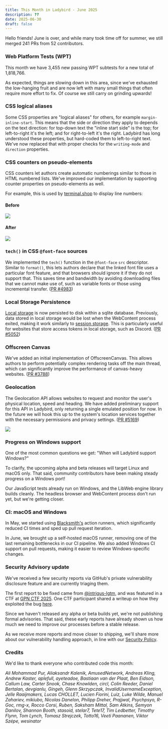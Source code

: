 ```yaml
---
title: This Month in Ladybird - June 2025
description: ??
date: 2025-06-30
draft: false
---
```


Hello friends! June is over, and while many took time off for summer, we still merged 241 PRs from 52 contributors.

### Web Platform Tests (WPT)

This month we have 3,455 new passing WPT subtests for a new total of 1,818,766.

As expected, things are slowing down in this area, since we've exhausted the low-hanging fruit and are now left with many small things that often require more effort to fix. Of course we still carry on grinding upwards!

### CSS logical aliases

Some CSS properties are "logical aliases" for others, for example `margin-inline-start`. This means that the side or
direction they apply to depends on the text direction: for top-down text the "inline start side" is the top; for
left-to-right it's the left; and for right-to-left it's the right. Ladybird has long understood these properties, but
hard-coded them to left-to-right text. We've now replaced that with proper checks for the `writing-mode` and
`direction` properties.

### CSS counters on pseudo-elements

CSS counters let authors create automatic numberings similar to those in HTML numbered lists. We've improved our implementation by supporting counter properties on pseudo-elements as well.

For example, this is used by [terminal.shop](https://www.terminal.shop/) to display line numbers:

#### Before

![](/assets/img/newsletter-june-2025-counters-before.png)

#### After

![](/assets/img/newsletter-june-2025-counters-after.png)

### `tech()` in CSS `@font-face` sources

We implemented the `tech()` function in the `@font-face` `src` descriptor. Similar to `format()`, this lets authors
declare that the linked font file uses a particular font feature, and that browsers should ignore it if they do not
support that. This saves time and bandwidth by avoiding downloading files that we cannot make use of, such as variable
fonts or those using incremental transfer. ([PR #4983](https://github.com/LadybirdBrowser/ladybird/pull/4983))

### Local Storage Persistence

[Local storage](https://developer.mozilla.org/en-US/docs/Web/API/Window/localStorage) is now persisted to disk within a sqlite database. Previously, data stored in local storage would be lost
when the WebContent process exited, making it work similarly to [session storage](https://developer.mozilla.org/en-US/docs/Web/API/Window/sessionStorage). This is particularly useful for websites
that store access tokens in local storage, such as Discord. ([PR #5052](https://github.com/LadybirdBrowser/ladybird/pull/5052))

### Offscreen Canvas

We've added an initial implementation of OffscreenCanvas. This allows authors to perform potentially complex
rendering tasks off the main thread, which can significantly improve the performance of canvas-heavy websites. ([PR #3788](https://github.com/LadybirdBrowser/ladybird/pull/3788))

### Geolocation

The Geolocation API allows websites to request and monitor the user's physical location, speed and heading. We have
added preliminary support for this API in Ladybird, only returning a single emulated position for now. In the future we
will hook this up to the system's location services together with the necessary permissions and privacy settings. ([PR #5169](https://github.com/LadybirdBrowser/ladybird/pull/5169))

![](/assets/img/newsletter-june-2025-geolocation.png)

### Progress on Windows support

One of the most common questions we get: "When will Ladybird support Windows?"

To clarify, the upcoming alpha and beta releases will target Linux and macOS only. That said, community contributors have been making steady progress on a Windows port!

Our JavaScript tests already run on Windows, and the LibWeb engine library builds cleanly. The headless browser and WebContent process don't run yet, but we're getting closer.

### CI: macOS and Windows

In May, we started using [Blacksmith's](https://blacksmith.sh/) action runners, which significantly reduced CI times and sped up pull request iteration.

In June, we brought up a self-hosted macOS runner, removing one of the last remaining bottlenecks in our CI pipeline.
We also added Windows CI support on pull requests, making it easier to review Windows-specific changes.

### Security Advisory update

We've received a few security reports via GitHub's private vulnerability disclosure feature and are currently triaging them.

The first report to be fixed came from [@intrigus-lgtm](https://github.com/intrigus-lgtm), and was featured in a CTF at [GPN CTF 2025](https://gpn23.ctf.kitctf.de/). One CTF participant shared a writeup on how they exploited the bug [here](https://github.com/s41nt0l3xus/CTF-writeups/tree/master/gpnctf-2025/WebGL-bird).

Since we haven't released any alpha or beta builds yet, we're not publishing formal advisories. That said, these early reports have already shown us how much we need to improve our processes before a stable release.

As we receive more reports and move closer to shipping, we'll share more about our vulnerability handling approach, in line with our [Security Policy](https://github.com/LadybirdBrowser/ladybird/blob/b3d9e39bad4f4a394cf518f54af1937967fbea29/SECURITY.md).

### Credits

We'd like to thank everyone who contributed code this month:

_Ali Mohammad Pur, Aliaksandr Kalenik, AmusedNetwork, Andreas Kling, Andrew Kaster, aplefull, ayeteadoe, Bastiaan van der Plaat, Ben Eidson, Callum Law, Carter Snook, Chase Knowlden, circl, Colin Reeder, Daniel Bertalan, devgianlu, Gingeh, Glenn Skrzypczak, InvalidUsernameException, Jelle Raaijmakers, Lucas CHOLLET, Lucien Fiorini, Luiz, Luke Wilde, Manuel Zahariev, mikiubo, Nicolas Danelon, Philipp Dreher, Prajjwal, Psychpsyo, R-Goc, rmg-x, Rocco Corsi, Ruben, Saksham Mittal, Sam Atkins, Semyon Danilov, Shannon Booth, stasoid, stelar7, Tete17, Tim Ledbetter, Timothy Flynn, Tom Lynch, Tomasz Strejczek, Totto16, Veeti Paananen, Viktor Szépe, wesinator_
